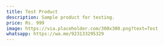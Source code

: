 ```yaml
---
title: Test Product
description: Sample product for testing.
price: Rs. 999
image: https://via.placeholder.com/300x300.png?text=Test
whatsapp: https://wa.me/923133295329
---
```

